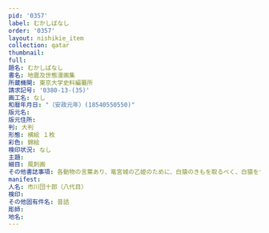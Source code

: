 ```yaml
---
pid: '0357'
label: むかしばなし
order: '0357'
layout: nishikie_item
collection: qatar
thumbnail: 
full: 
題名: むかしばなし
書名: 地震及世態漫画集
所蔵機関: 東京大学史料編纂所
請求記号: '0380-13-(35)'
画工名: なし
和暦年月日: "（安政元年）(18540550550)"
版元名: 
版元住所: 
判: 大判
形態: 横絵 １枚
彩色: 錦絵
検印状況: なし
主題: 
細目: 風刺画
その他書誌事項: 各動物の言葉あり、竜宮城の乙姫のために、白猿のきもを取るべく、白猿をつれてくる図、八代目団十郎（白猿）が安政元年８月大坂で自殺したことへの諷刺画
manifest: 
人名: 市川団十郎（八代目）
検印: 
その他固有件名: 昔話
彫師: 
地名: 
---
```

